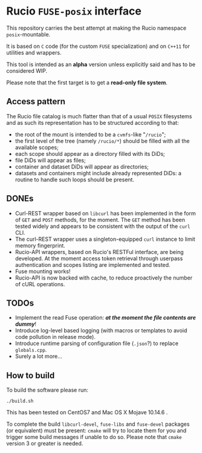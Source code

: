 # Rucio `FUSE-posix` interface

This repository carries the best attempt at making the Rucio namespace `posix`-mountable.

It is based on `C` code (for the custom `FUSE` specialization) and on `C++11` for utilities and wrappers.

This tool is intended as an **alpha** version unless explicitly said and has to be considered WIP.

Please note that the first target is to get a **read-only file system**.

## Access pattern
The Rucio file catalog is much flatter than that of a usual `POSIX` filesystems and as such its representation has to be structured according to that:

- the root of the mount is intended to be a `cvmfs`-like "`/rucio`";
- the first level of the tree (namely `/rucio/*`) should be filled with all the available scopes;
- each scope should appear as a directory filled with its DiDs;
- file DiDs will appear as files;
- container and dataset DiDs will appear as directories;
- datasets and containers might include already represented DiDs: a routine to handle such loops should be present.

## DONEs
- Curl-REST wrapper based on `libcurl` has been implemented in the form of `GET` and `POST` methods, for the moment. The `GET` method has been tested widely and appears to be consistent with the output of the `curl` CLI.
- The curl-REST wrapper uses a singleton-equipped `curl` instance to limit memory fingerprint.
- Rucio-API wrappers, based on Rucio's RESTFul interface, are being developed. At the moment access token retrieval through userpass authentication and scopes listing are implemented and tested.
- Fuse mounting works!
- Rucio-API is now backed with cache, to reduce proactively the number of cURL operations.

## TODOs
- Implement the read Fuse operation: ***at the moment the file contents are dummy***!
- Introduce log-level based logging (with macros or templates to avoid code pollution in release mode).
- Introduce runtime parsing of configuration file (`.json`?) to replace `globals.cpp`.
- Surely a lot more...

## How to build
To build the software please run:

```[shell]
./build.sh
```

This has been tested on CentOS7 and Mac OS X Mojave 10.14.6 .

To complete the build `libcurl-devel`, `fuse-libs` and `fuse-devel` packages (or equivalent) must be present:
`cmake` will try to locate them for you and trigger some build messages if unable to do so.
Please note that `cmake` version 3 or greater is needed.
